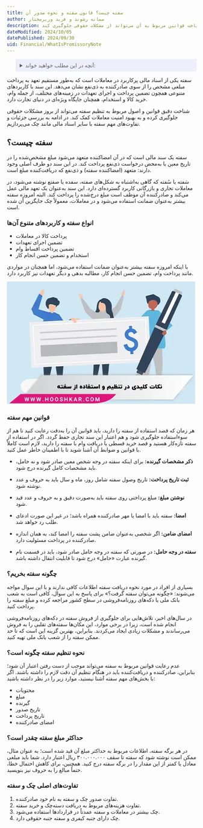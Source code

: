 ```yaml
---
title: سفته چیست؟ قانون سفته و نحوه صدور آن
author: سمانه رشوند و فربد وزیرمختار
description: سفته یکی از اسناد مالی پرکاربرد است که تعهد به پرداخت مبلغی مشخص را از سوی صادرکننده به ذی‌نفع نشان می‌دهد. این سند با کاربردهای متنوعی مانند تضمین پرداخت و اجرای تعهدات، جایگاه مهمی در معاملات مالی دارد و شناخت قوانین مربوط به آن می‌تواند از مشکلات حقوقی جلوگیری کند.
dateModified: 2024/10/05
datePublished: 2024/09/30
uid: Financial/WhatIsPromissoryNote
---
```

<blockquote style="background-color:#eeeefc; padding:0.5rem">
<details>
  <summary>آنچه در این مطلب خواهید خواند:</summary>
  <ul>
      <li>سفته چیست؟</li>
      <li>انواع سفته و کاربردهای متنوع آن‌ها</li>
      <li>قوانین مهم سفته</li>
      <li>چگونه سفته بخریم؟</li>
      <li>نحوه تنظیم سفته چگونه است؟</li>
      <li>حداکثر مبلغ سفته چقدر است؟</li>
      <li>تفاوت‌های اصلی چک و سفته</li>
  </ul>
</details>
</blockquote>

سفته یکی از اسناد مالی پرکاربرد در معاملات است که به‌طور مستقیم تعهد به پرداخت مبلغی مشخص را از سوی صادرکننده به ذی‌نفع نشان می‌دهد. این سند با کاربردهای متنوعی همچون تضمین پرداخت و اجرای تعهدات در زمینه‌های مختلف، از جمله وام، خرید کالا و استخدام، همچنان جایگاه ویژه‌ای در دنیای تجارت دارد. 

شناخت دقیق قوانین و اصول مربوط به تنظیم سفته می‌تواند از بروز مشکلات حقوقی جلوگیری کرده و به بهبود امنیت معاملات کمک کند. در ادامه به بررسی جزئیات و تفاوت‌های مهم سفته با سایر اسناد مالی مانند چک می‌پردازیم.

## سفته چیست؟

سفته یک سند مالی است که در آن امضاکننده متعهد می‌شود مبلغ مشخص‌شده را در تاریخ معین یا به‌محض درخواست ذی‌نفع پرداخت کند. در این سند دو طرف اصلی وجود دارند: متعهد (امضاکننده سفته) و ذی‌نفع که دریافت‌کننده مبلغ است.

سَفته یا سُفته که گاهی به‌اشتباه به شکل‌های صفته، سفده یا صفتع نوشته می‌شود، در معاملات تجاری و بازرگانی کاربرد گسترده‌ای دارد. این سند به‌عنوان یک تعهد مالی عمل می‌کند و صادرکننده آن موظف است مبلغ درج‌شده را پرداخت کند. البته امروزه سفته بیشتر به‌عنوان ضمانت استفاده می‌شود و در معاملات، معمولاً چک جایگزین آن شده است.

### انواع سفته و کاربردهای متنوع آن‌ها

-	پرداخت کالا در معاملات  
-	تضمین اجرای تعهدات  
-	تضمین پرداخت اقساط وام  
-	استخدام و تضمین حسن انجام کار  

با اینکه امروزه سفته بیشتر به‌عنوان ضمانت استفاده می‌شود، اما همچنان در مواردی مانند پرداخت وام، تضمین حسن انجام کار، مطالبه بدهی و دیگر تعهدات نیز کاربرد دارد.

![نکات کلیدی در تنظیم و استفاده از سفته](./Images/RulesOfPromissoryNote.webp)

### قوانین مهم سفته 

هر زمان که قصد استفاده از سفته را دارید، باید قوانین آن را به‌دقت رعایت کنید تا هم از سوءاستفاده جلوگیری شود و هم اعتبار این سند تجاری حفظ گردد. اگر در استفاده از سفته تازه‌کار هستید و قصد خرید قسطی یا دریافت وام با سفته را دارید، لازم است کاملاً با قوانین و ضوابط آن آشنا شوید تا با اطمینان خاطر عمل کنید.

- **ذکر مشخصات گیرنده:** برای اینکه سفته در وجه شخص معین صادر شود و نه حامل، باید مشخصات کامل گیرنده درج شود.

- **ثبت تاریخ پرداخت:** تاریخ وصول سفته شامل روز، ماه و سال باید به حروف و عدد نوشته شود.

- **نوشتن مبلغ:** مبلغ پرداختی روی سفته باید به‌صورت دقیق و به حروف و عدد قید شود.

- **امضا:** سفته باید با امضا یا مهر صادرکننده همراه باشد؛ در غیر این صورت ادعای طلب رد خواهد شد.

- **امضای ضامن:** اگر شخصی به‌عنوان ضامن پشت سفته را امضا کند، به همان اندازه صادرکننده در پرداخت مسئولیت دارد.

- **سفته در وجه حامل:** در صورتی که سفته در وجه حامل صادر شود، باید در قسمت نام گیرنده عبارت «حامل» درج شود تا قابلیت انتقال داشته باشد.

### چگونه سفته بخریم؟ 

بسیاری از افراد در مورد نحوه دریافت سفته اطلاعات کافی ندارند و با این سوال مواجه می‌شوند: «چگونه می‌توان سفته گرفت؟» برای پاسخ به این سوال، کافی است به شعب بانک ملی یا دکه‌های روزنامه‌فروشی در سطح کشور مراجعه کرده و مبلغ سفته را پرداخت کنید. 

در سال‌های اخیر، تلاش‌هایی برای جلوگیری از فروش سفته در دکه‌های روزنامه‌فروشی انجام شده است، زیرا در برخی موارد، این مکان‌ها سفته‌های تقلبی را به فروش می‌رساندند و مشکلات زیادی ایجاد می‌کردند. بنابراین، بهترین گزینه این است که تا حد ممکن سفته را از شعب بانک ملی تهیه کنید.

### نحوه تنظیم سفته چگونه است؟

عدم رعایت قوانین مربوط به سفته می‌تواند موجب از دست رفتن اعتبار آن شود؛ بنابراین، صادرکننده و دریافت‌کننده باید در هنگام تنظیم آن دقت لازم را داشته باشند. اگر با بخش‌های مهم سفته آشنا نیستید، موارد زیر را در نظر داشته باشید:

- محتویات
- مبلغ
- گیرنده
- تاریخ صدور
- تاریخ پرداخت
- امضای صادرکننده

### حداکثر مبلغ سفته چقدر است؟

در هر برگه سفته، اطلاعات مربوط به حداکثر مبلغ آن قید شده است؛ به عنوان مثال، ممکن است نوشته شود که سفته تا سقف ۳۰۰.۰۰۰.۰۰۰ ریال اعتبار دارد. شما باید مبلغی معادل یا کمتر از این مقدار را در برگه سفته درج کنید. همچنین، برای کاهش احتمال خطا، حتماً مبالغ را به حروف نیز بنویسید.

### تفاوت‌های اصلی چک و سفته

1)	تفاوت صدور چک و سفته به نام خود صادرکننده. 
2)	تفاوت هزینه‌های مربوط به دریافت دسته‌چک و خرید سفته.
3)	چک بیشتر در معاملات و سفته عمدتاً در قراردادها استفاده می‌شود.
4)	چک دارای جنبه کیفری و سفته جنبه حقوقی دارد.  
